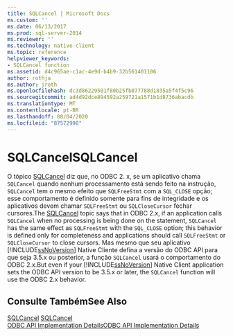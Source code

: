 ```yaml
---
title: SQLCancel | Microsoft Docs
ms.custom: ''
ms.date: 06/13/2017
ms.prod: sql-server-2014
ms.reviewer: ''
ms.technology: native-client
ms.topic: reference
helpviewer_keywords:
- SQLCancel function
ms.assetid: d4c965ae-c1ac-4e9d-b4b9-32b561401106
author: rothja
ms.author: jroth
ms.openlocfilehash: dc3d86229501f80b25fb077788d1835a5f4f5c96
ms.sourcegitcommit: ad4d92dce894592a259721a1571b1d8736abacdb
ms.translationtype: MT
ms.contentlocale: pt-BR
ms.lasthandoff: 08/04/2020
ms.locfileid: "87572998"
---
```

# <a name="sqlcancel"></a><span data-ttu-id="9c9fe-102">SQLCancel</span><span class="sxs-lookup"><span data-stu-id="9c9fe-102">SQLCancel</span></span>
  <span data-ttu-id="9c9fe-103">O tópico [SQLCancel](https://go.microsoft.com/fwlink/?LinkId=203516) diz que, no ODBC 2. x, se um aplicativo chama `SQLCancel` quando nenhum processamento está sendo feito na instrução, `SQLCancel` tem o mesmo efeito que `SQLFreeStmt` com a `SQL_CLOSE` opção; esse comportamento é definido somente para fins de integridade e os aplicativos devem chamar `SQLFreeStmt` ou `SQLCloseCursor` fechar cursores.</span><span class="sxs-lookup"><span data-stu-id="9c9fe-103">The [SQLCancel](https://go.microsoft.com/fwlink/?LinkId=203516) topic says that in ODBC 2.x, if an application calls `SQLCancel` when no processing is being done on the statement, `SQLCancel` has the same effect as `SQLFreeStmt` with the `SQL_CLOSE` option; this behavior is defined only for completeness and applications should call `SQLFreeStmt` or `SQLCloseCursor` to close cursors.</span></span> <span data-ttu-id="9c9fe-104">Mas mesmo que seu aplicativo [!INCLUDE[ssNoVersion](../../includes/ssnoversion-md.md)] Native Cliente defina a versão do ODBC API para que seja 3.5.x ou posterior, a função `SQLCancel` usará o comportamento do ODBC 2.x.</span><span class="sxs-lookup"><span data-stu-id="9c9fe-104">But even if your [!INCLUDE[ssNoVersion](../../includes/ssnoversion-md.md)] Native Client application sets the ODBC API version to be 3.5.x or later, the `SQLCancel` function will use the ODBC 2.x behavior.</span></span>  
  
## <a name="see-also"></a><span data-ttu-id="9c9fe-105">Consulte Também</span><span class="sxs-lookup"><span data-stu-id="9c9fe-105">See Also</span></span>  
 <span data-ttu-id="9c9fe-106">[SQLCancel](https://go.microsoft.com/fwlink/?LinkId=203516) </span><span class="sxs-lookup"><span data-stu-id="9c9fe-106">[SQLCancel](https://go.microsoft.com/fwlink/?LinkId=203516) </span></span>  
 [<span data-ttu-id="9c9fe-107">ODBC API Implementation Details</span><span class="sxs-lookup"><span data-stu-id="9c9fe-107">ODBC API Implementation Details</span></span>](odbc-api-implementation-details.md)  
  
  
